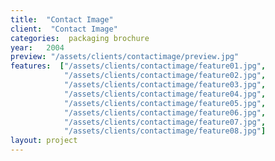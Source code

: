```yaml
---
title:  "Contact Image"
client:  "Contact Image"
categories:  packaging brochure
year:   2004
preview: "/assets/clients/contactimage/preview.jpg"
features:  ["/assets/clients/contactimage/feature01.jpg",
            "/assets/clients/contactimage/feature02.jpg",
            "/assets/clients/contactimage/feature03.jpg",
            "/assets/clients/contactimage/feature04.jpg",
            "/assets/clients/contactimage/feature05.jpg",
            "/assets/clients/contactimage/feature06.jpg",
            "/assets/clients/contactimage/feature07.jpg",
            "/assets/clients/contactimage/feature08.jpg"]
layout: project
---
```

